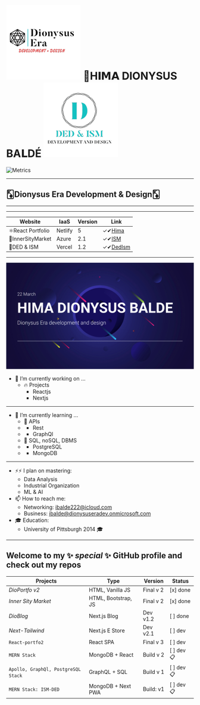 
# ![Ded](/DedLogo.png) 👑H𝐈𝗠𝗔 DIONYSUS BA𝗟DÉ ![Ded](/DedIsm.png)

![Metrics](https://metrics.lecoq.io/bahim22?template=classic&base.hireable=true&repositories=20&repositories.batch=20&languages=1&isocalendar=1&activity=1&notable=1&lines=1&introduction=1&repositories=1&followup=1&base.indepth=false&base.hireable=true&repositories=20&repositories.batch=20&repositories.forks=false&repositories.affiliations=owner&isocalendar.duration=half-year&languages.ignored=css&languages.limit=8&languages.threshold=0%25&languages.other=true&languages.colors=github&languages.sections=most-used&languages.indepth=false&languages.analysis.timeout=15&languages.categories=markup%2C%20programming&languages.recent.categories=markup%2C%20programming&languages.recent.load=300&languages.recent.days=14&followup.sections=repositories&followup.indepth=false&activity.limit=5&activity.load=300&activity.days=14&activity.visibility=all&activity.timestamps=false&activity.filter=all&notable.from=organization&notable.repositories=false&notable.indepth=false&notable.types=commit&introduction.title=true&config.timezone=America%2FNew_York)

___

## 🃎Dionysus Era Development & Design🃎

___

___
| Website     | IaaS       | Version       | Link |
| ---------------- | ---------- | ------------ | ----- |
| ⚛️React Portfolio | Netlify | 5 | ✓✔︎[Hima](https://himabalde.netlify.com) |
| 🔭InnerSityMarket | Azure | 2.1  | ✓✔︎[ISM](https://happy-ocean-0d2a3c60f.azurestaticapps.net) |
| 🏁DED & ISM | Vercel | 1.2 | ✓✔︎[DedIsm](https://ism-ded.vercel.app/) |
___

![Ded](/himacard.png)

- 💬 I’m currently working on ...
	- 🔥 Projects
	 	- Reactjs
	 	- Nextjs
___

- 🌱 I’m currently learning ...
	- 💫 APIs
	- - Rest
	- - GraphQl
	- 💫 SQL, noSQL, DBMS
	- - PostgreSQL
	- - MongoDB

___

- ⚡️⚡️ I plan on mastering:
	- Data Analysis
	- Industrial Organization
	- ML & AI
- 📫 How to reach me:
	- Networking: ibalde222@icloud.com
	- Business: ibalde@dionysuseradev.onmicrosoft.com
- 🎓 Education:
 	- University of Pittsburgh 2014 🎓

___

## Welcome to my ✨ _special_ ✨ GitHub profile and check out my repos


| Projects            | Type                       | Version         | Status      |
| ------------------- | -------------------------- | ------------- | ------------- |
| _DioPortfo v2_     | HTML, Vanilla JS  | Final v 2     | [x] done |
| _Inner Sity Market_ | HTML, Bootstrap, JS  | Final v 2     | [x] done |
| _DioBlog_           |  Next.js Blog       | Dev v1.2      | [ ] done |
| _Next-Tailwind_         |  Next.js E Store | Dev v2.1      | [ ] dev  |
| `React-portfo2`     | React SPA       | Final v 3     | [ ] dev  |
| `MERN Stack` | MongoDB + React  | Build v 2     | [ ] dev 📋 |
| `Apollo, GraphQl, PostgreSQL Stack`  |  GraphQL + SQL  | Build v 1   | [ ] dev 📋 |
| `MERN Stack: ISM-DED` | MongoDB + Next PWA | Build: v1     | [ ] dev 📋 |
